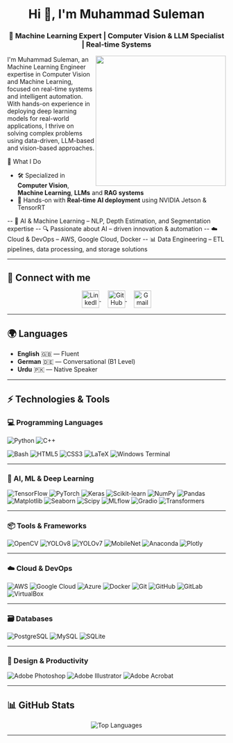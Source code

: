 <h1 align="center">Hi 👋, I'm Muhammad Suleman</h1>
<h3 align="center">🚀 Machine Learning Expert | Computer Vision & LLM Specialist | Real-time Systems</h3>

  <img align="right" src="https://media2.giphy.com/media/v1.Y2lkPTc5MGI3NjExOHRibjdhZDJvdnl0bmJzZ2VnbTBsd2FoM2RnczF5ajhrb2M1YjZlOSZlcD12MV9pbnRlcm5hbF9naWZfYnlfaWQmY3Q9cw/zhYSVCirREeIZtONCI/giphy.webp" width="300"/>
  
I'm Muhammad Suleman, an Machine Learning Engineer expertise in Computer Vision and Machine Learning, focused on real-time systems and intelligent automation. With hands-on experience in deploying deep learning models for real-world applications, I thrive on solving complex problems using data-driven, LLM-based and vision-based approaches.



🔹 What I Do

- 🛠️ Specialized in **Computer Vision**, **Machine Learning**, **LLMs** and **RAG systems**
- 🚀 Hands-on with **Real-time AI deployment** using NVIDIA Jetson & TensorRT

-- 🧠 AI & Machine Learning – NLP, Depth Estimation, and Segmentation expertise
-- 🔍 Passionate about AI – driven innovation & automation
-- ☁️ Cloud & DevOps – AWS, Google Cloud, Docker
-- 📊 Data Engineering – ETL pipelines, data processing, and storage solutions


<!-- 🧠 AI & Machine Learning – Computer vision, deep learning, OCR, and sensor fusion
🏗 System Design & Simulation – Robotics, autonomous systems, and model-based engineering
☁️ Cloud & DevOps – AWS, Google Cloud, Docker, Kubernetes
📊 Data Engineering – ETL pipelines, data processing, and storage solutions
📌 Highlighted Projects
🚁 Sensor Fusion for UAVs – Improved autonomous UAV navigation by integrating LiDAR and camera data, increasing accuracy by 5% (Fraunhofer IVI).
📄 OCR System Enhancement – Optimized document text recognition, improving accuracy by 10% (Raed IT Solutions).
🛰️ Road Condition Detection – Built a machine learning pipeline for detecting road conditions using satellite images.
📚 Tech Stack
Python | C++ | TensorFlow | PyTorch | OpenCV | ROS | Docker | Kubernetes | PostgreSQL | AWS | Google Cloud
-->



<!--  📫 **Email:** m.suleman.me96@gmail.com  
🔗 [LinkedIn](https://www.linkedin.com/in/suleman96) | [GitHub](https://github.com/Suleman96?tab=repositories)

-->
---

## 🔗 Connect with me

<p align="center">
  <a href="https://linkedin.com/in/suleman96" target="blank">
    <img align="center" src="https://raw.githubusercontent.com/rahuldkjain/github-profile-readme-generator/master/src/images/icons/Social/linked-in-alt.svg" alt="LinkedIn" height="40" width="40" />
  </a>
  &nbsp;&nbsp;&nbsp;
  <a href="https://github.com/Suleman96?tab=repositories" target="blank">
    <img align="center" src="https://raw.githubusercontent.com/rahuldkjain/github-profile-readme-generator/master/src/images/icons/Social/github.svg" alt="GitHub" height="40" width="40" />
  </a>
  &nbsp;&nbsp;&nbsp;
  <a href="mailto:m.suleman.me96@gmail.com" target="blank">
    <img align="center" src="https://img.icons8.com/fluency/48/ffffff/gmail.png" alt="Gmail" height="40" width="40" />
  </a>
</p>


---

## 🌍 Languages

- **English** 🇬🇧 — Fluent
- **German** 🇩🇪 — Conversational (B1 Level)
- **Urdu** 🇵🇰 — Native Speaker



---

## ⚡ Technologies & Tools

### 💻 Programming Languages
![Python](https://img.shields.io/badge/-Python-3776AB?style=flat-square&logo=python&logoColor=white)
![C++](https://img.shields.io/badge/-C++-00599C?style=flat-square&logo=cplusplus&logoColor=white)
<!-- ![Swift](https://img.shields.io/badge/-Swift-FA7343?style=flat-square&logo=swift&logoColor=white) -->
![Bash](https://img.shields.io/badge/-Bash-4EAA25?style=flat-square&logo=gnubash&logoColor=white)
![HTML5](https://img.shields.io/badge/-HTML5-E34F26?style=flat-square&logo=html5&logoColor=white)
![CSS3](https://img.shields.io/badge/-CSS3-1572B6?style=flat-square&logo=css3&logoColor=white)
![LaTeX](https://img.shields.io/badge/-LaTeX-008080?style=flat-square&logo=latex&logoColor=white)
![Windows Terminal](https://img.shields.io/badge/-Windows%20Terminal-0078D4?style=flat-square&logo=windows&logoColor=white)

---

### 🤖 AI, ML & Deep Learning
![TensorFlow](https://img.shields.io/badge/-TensorFlow-FF6F00?style=flat-square&logo=tensorflow&logoColor=white)
![PyTorch](https://img.shields.io/badge/-PyTorch-EE4C2C?style=flat-square&logo=pytorch&logoColor=white)
![Keras](https://img.shields.io/badge/-Keras-D00000?style=flat-square&logo=keras&logoColor=white)
![Scikit-learn](https://img.shields.io/badge/-Scikit--Learn-F7931E?style=flat-square&logo=scikitlearn&logoColor=white)
![NumPy](https://img.shields.io/badge/-NumPy-013243?style=flat-square&logo=numpy&logoColor=white)
![Pandas](https://img.shields.io/badge/-Pandas-150458?style=flat-square&logo=pandas&logoColor=white)
![Matplotlib](https://img.shields.io/badge/-Matplotlib-11557C?style=flat-square&logo=matplotlib&logoColor=white)
![Seaborn](https://img.shields.io/badge/-Seaborn-0D8ABC?style=flat-square)
![Scipy](https://img.shields.io/badge/-SciPy-8CAAE6?style=flat-square&logo=scipy&logoColor=white)
![MLflow](https://img.shields.io/badge/-MLflow-000000?style=flat-square&logo=mlflow&logoColor=white)
![Gradio](https://img.shields.io/badge/-Gradio-20BEFF?style=flat-square&logo=gradio&logoColor=white)
![Transformers](https://img.shields.io/badge/-Transformers-000000?style=flat-square&logo=huggingface&logoColor=yellow)

---

### 📦 Tools & Frameworks
![OpenCV](https://img.shields.io/badge/-OpenCV-5C3EE8?style=flat-square&logo=opencv&logoColor=white)
![YOLOv8](https://img.shields.io/badge/-YOLOv8-FF1493?style=flat-square)
![YOLOv7](https://img.shields.io/badge/-YOLOv7-800080?style=flat-square)
![MobileNet](https://img.shields.io/badge/-MobileNet-009688?style=flat-square)
![Anaconda](https://img.shields.io/badge/-Anaconda-44A833?style=flat-square&logo=anaconda&logoColor=white)
![Plotly](https://img.shields.io/badge/-Plotly-3F4F75?style=flat-square&logo=plotly&logoColor=white)

---

### ☁️ Cloud & DevOps
![AWS](https://img.shields.io/badge/-AWS-232F3E?style=flat-square&logo=amazonaws&logoColor=white)
![Google Cloud](https://img.shields.io/badge/-Google%20Cloud-4285F4?style=flat-square&logo=googlecloud&logoColor=white)
![Azure](https://img.shields.io/badge/-Azure-0078D4?style=flat-square&logo=microsoftazure&logoColor=white)
![Docker](https://img.shields.io/badge/-Docker-2496ED?style=flat-square&logo=docker&logoColor=white)
![Git](https://img.shields.io/badge/-Git-F05032?style=flat-square&logo=git&logoColor=white)
![GitHub](https://img.shields.io/badge/-GitHub-181717?style=flat-square&logo=github)
![GitLab](https://img.shields.io/badge/-GitLab-FC6D26?style=flat-square&logo=gitlab&logoColor=white)
![VirtualBox](https://img.shields.io/badge/-VirtualBox-183A61?style=flat-square&logo=virtualbox&logoColor=white)

---

### 🗃️ Databases
![PostgreSQL](https://img.shields.io/badge/-PostgreSQL-336791?style=flat-square&logo=postgresql&logoColor=white)
![MySQL](https://img.shields.io/badge/-MySQL-4479A1?style=flat-square&logo=mysql&logoColor=white)
![SQLite](https://img.shields.io/badge/-SQLite-003B57?style=flat-square&logo=sqlite&logoColor=white)

---

### 🎨 Design & Productivity
![Adobe Photoshop](https://img.shields.io/badge/-Photoshop-31A8FF?style=flat-square&logo=adobephotoshop&logoColor=white)
![Adobe Illustrator](https://img.shields.io/badge/-Illustrator-FF9A00?style=flat-square&logo=adobeillustrator&logoColor=white)
![Adobe Acrobat](https://img.shields.io/badge/-Acrobat%20Reader-FF0000?style=flat-square&logo=adobeacrobatreader&logoColor=white)

---

## 📊 GitHub Stats

<!-- <p align="center"><img src="https://github-readme-stats.vercel.app/api?username=Suleman96&show_icons=true&theme=tokyonight" alt="GitHub Stats"/></p> -->
<p align="center"><img src="https://github-readme-stats.vercel.app/api/top-langs/?username=Suleman96&layout=compact&theme=tokyonight" alt="Top Languages"/></p> 
<!-- <p align="center"><img src="https://github-readme-streak-stats.herokuapp.com?user=Suleman96&theme=tokyonight&hide_border=true" alt="GitHub Streak"/></p> -->

---
<!-- This is a comment. It will not be visible on the rendered GitHub page 

## 🏆 GitHub Trophies

<p align="center">
  <img src="https://github-profile-trophy.vercel.app/?username=Suleman96&theme=tokyonight&margin-w=15&no-frame=true" alt="GitHub Trophies"/>
</p>
-->
